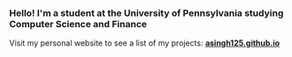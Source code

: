 <h3> Hello! I'm a student at the University of Pennsylvania studying Computer Science and Finance </h3>

Visit my personal website to see a list of my projects: **[asingh125.github.io](https://asingh125.github.io/)** 

<!--
**asingh125/asingh125** is a ✨ _special_ ✨ repository because its `README.md` (this file) appears on your GitHub profile.

Here are some ideas to get you started:

- 🔭 I’m currently working on ...
- 🌱 I’m currently learning ...
- 👯 I’m looking to collaborate on ...
- 🤔 I’m looking for help with ...
- 💬 Ask me about ...
- 📫 How to reach me: ...
- 😄 Pronouns: ...
- ⚡ Fun fact: ...
-->
